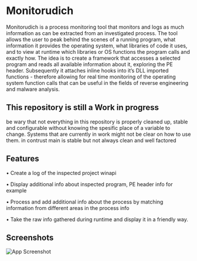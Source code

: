 
# Monitorudich


Monitorudich is a process monitoring tool that monitors and logs as much information as can be extracted from an investigated process. The tool allows the user to peak behind the scenes of a running program, what information it provides the operating system, what libraries of code it uses, and to view at runtime which libraries or OS functions the program calls and exactly how.
The idea is to create a framework that accesses a selected program and reads all available information about it, exploring the PE header. Subsequently it attaches inline hooks into it’s DLL imported functions - therefore allowing for real time monitoring of the operating system function calls that can be useful in the fields of reverse engineering and malware analysis. 



## This repository is still a Work in progress
be wary that not everything in this repository is properly cleaned up, stable and configurable without knowing the spesific place of a variable to change.
Systems that are currently in work might not be clear on how to use them. in contrust main is stable but not always clean and well factored
## Features

•	Create a log of the inspected project winapi

•	Display additional info about inspected program, PE header info for example

•	Process and add additional info about the process by matching information from different areas in the process info

•	Take the raw info gathered during runtime and display it in a friendly way.

## Screenshots

![App Screenshot](screenshots/cmd_mainExecute_Fibonacci.exe_screenshot.png)

